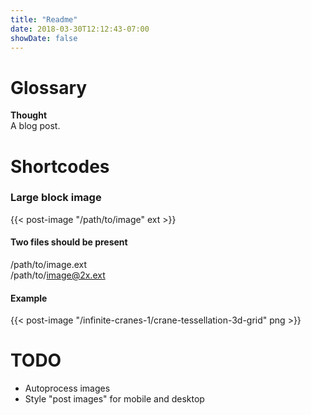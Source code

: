 ```yaml
---
title: "Readme"
date: 2018-03-30T12:12:43-07:00
showDate: false
---
```


# Glossary
**Thought**  
A blog post.

# Shortcodes
### Large block image
\{\{< post-image "/path/to/image" ext >}}

#### Two files should be present
/path/to/image.ext  
/path/to/image@2x.ext

#### Example
\{\{< post-image "/infinite-cranes-1/crane-tessellation-3d-grid" png >}}

# TODO
* Autoprocess images
* Style "post images" for mobile and desktop